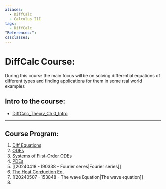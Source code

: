 ```yaml
---
aliases:
  - DiffCalc
  - Calculus III
tags:
  - DiffCalc
"References:": 
cssclasses:
---
```

# DiffCalc Course: 
During this course the main focus will be on solving differential equations of different types and finding applications for them in some real world examples
## Intro to the course: 
+ [DiffCalc_Theory_Ch 0_Intro](../../02%20-%20Atomic/DiffCalc_Theory_Ch%200_Intro.md)

---

## Course Program: 
1. [Diff Equations](../../02%20-%20Atomic/Diff%20Equations.md)
2. [ODEs](../../02%20-%20Atomic/ODEs.md)
5. [Systems of First-Order ODEs](../../02%20-%20Atomic/Systems%20of%20First-Order%20ODEs.md)
6. [PDEs](../../02%20-%20Atomic/20240418%20-%20193416%20-%20Partial%20Differential%20Equations%20(PDEs).md)
7. [[20240418 - 190338 - Fourier series|Fourier series]]
9. [The Heat Conduction Eq.](../../02%20-%20Atomic/20240418%20-%20194138%20-%20The%20Heat%20Conduction%20Equation.md)
10. [[20240507 - 153848 - The wave Equation|The wave equation]]
11. 

